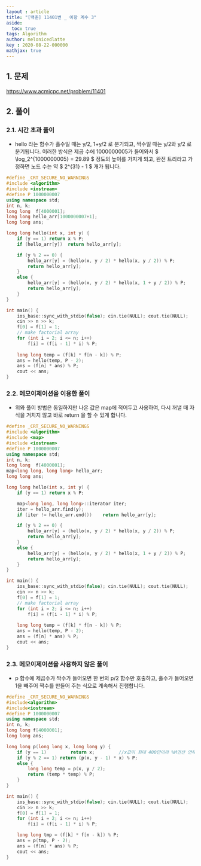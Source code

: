 ```yaml
---
layout : article
title: "[백준] 11401번 _ 이항 계수 3"
aside:
  toc: true
tags: Algorithm 
author: melonicedlatte
key : 2020-08-22-000000 
mathjax: true
---  
```


## 1. 문제

https://www.acmicpc.net/problem/11401

## 2. 풀이

### 2.1. 시간 초과 풀이

- hello 라는 함수가 홀수일 때는 y/2, 1+y/2 로 분기되고, 짝수일 때는 y/2와 y/2 로 분기됩니다. 이러한 방식은 제곱 수에 1000000005가 들어와서 $ \log_2^{1000000005} = 29.89 $ 정도의 높이를 가지게 되고, 완전 트리라고 가정하면 노드 수는 약 $ 2^{31} - 1  $ 개가 됩니다. 

~~~cpp
#define _CRT_SECURE_NO_WARNINGS
#include <algorithm>
#include <iostream>
#define P 1000000007
using namespace std;
int n, k;
long long  f[4000001];
long long hello_arr[1000000007+1];
long long ans;

long long hello(int x, int y) {
	if (y == 1) return x % P;
	if (hello_arr[y])  return hello_arr[y];

	if (y % 2 == 0) {
		hello_arr[y] = (hello(x, y / 2) * hello(x, y / 2)) % P;
		return hello_arr[y];
	}
	else {
		hello_arr[y] = (hello(x, y / 2) * hello(x, 1 + y / 2)) % P;
		return hello_arr[y];
	}
}

int main() {
	ios_base::sync_with_stdio(false); cin.tie(NULL); cout.tie(NULL);
	cin >> n >> k; 
	f[0] = f[1] = 1;
	// make factorial array
	for (int i = 2; i <= n; i++)		
		f[i] = (f[i - 1] * i) % P;
	
	long long temp = (f[k] * f[n - k]) % P;
	ans = hello(temp, P - 2);
	ans = (f[n] * ans) % P;
	cout << ans;
}
~~~

### 2.2. 메모이제이션을 이용한 풀이

- 위와 풀이 방법은 동일하지만 나온 값은 map에 적어두고 사용하여, 다시 꺼낼 때 자식을 거치지 않고 바로 return 을 할 수 있게 합니다. 

~~~cpp
#define _CRT_SECURE_NO_WARNINGS
#include <algorithm>
#include <map>
#include <iostream>
#define P 1000000007
using namespace std;
int n, k;
long long  f[4000001];
map<long long, long long> hello_arr;
long long ans;

long long hello(int x, int y) {
	if (y == 1) return x % P;

	map<long long, long long>::iterator iter;
	iter = hello_arr.find(y);
	if (iter != hello_arr.end())	return hello_arr[y];

	if (y % 2 == 0) {
		hello_arr[y] = (hello(x, y / 2) * hello(x, y / 2)) % P;
		return hello_arr[y];
	}
	else {
		hello_arr[y] = (hello(x, y / 2) * hello(x, 1 + y / 2)) % P;
		return hello_arr[y];
	}
}

int main() {
	ios_base::sync_with_stdio(false); cin.tie(NULL); cout.tie(NULL);
	cin >> n >> k; 
	f[0] = f[1] = 1;
	// make factorial array
	for (int i = 2; i <= n; i++)		
		f[i] = (f[i - 1] * i) % P;
	
	long long temp = (f[k] * f[n - k]) % P;
	ans = hello(temp, P - 2);
	ans = (f[n] * ans) % P;
	cout << ans;
}
~~~

### 2.3. 메모이제이션을 사용하지 않은 풀이

- p 함수에 제곱수가 짝수가 들어오면 한 번의 p/2 함수만 호출하고, 홀수가 들어오면 1을 빼주어 짝수를 만들어 주는 식으로 계속해서 진행합니다. 

~~~cpp
#define _CRT_SECURE_NO_WARNINGS
#include<algorithm>
#include<iostream>
#define P 1000000007
using namespace std;
int n, k;
long long f[4000001];
long long ans;

long long p(long long x, long long y) {
	if (y == 1)			return x;         //x값이 최대 400만이라 %M연산 안해도 됨
	if (y % 2 == 1)	return (p(x, y - 1) * x) % P;
	else {
		long long temp = p(x, y / 2);
		return (temp * temp) % P;
	}
}

int main() {
	ios_base::sync_with_stdio(false); cin.tie(NULL); cout.tie(NULL);
	cin >> n >> k;
	f[0] = f[1] = 1;
	for (int i = 2; i <= n; i++)
		f[i] = (f[i - 1] * i) % P;

	long long tmp = (f[k] * f[n - k]) % P;
	ans = p(tmp, P - 2);
	ans = (f[n] * ans) % P;
	cout << ans;
}
~~~

